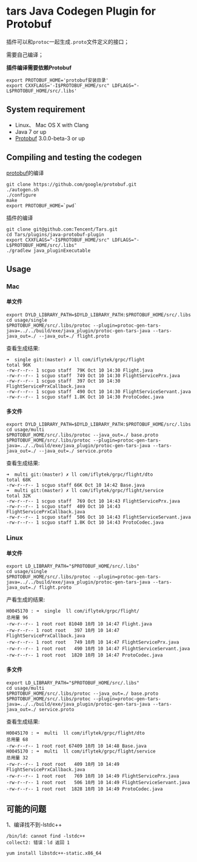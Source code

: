 tars Java Codegen Plugin for Protobuf
==============================================

插件可以和`protoc`一起生成`.proto`文件定义的接口；

需要自己编译；

**插件编译需要依赖Protobuf**

```shell
export PROTOBUF_HOME='protobuf安装目录'
export CXXFLAGS='-I$PROTOBUF_HOME/src" LDFLAGS="-L$PROTOBUF_HOME/src/.libs'
```

## System requirement

* Linux、 Mac OS X with Clang
* Java 7 or up
* [Protobuf](https://github.com/google/protobuf) 3.0.0-beta-3 or up

## Compiling and testing the codegen
[protobuf](https://github.com/google/protobuf)的编译

```shell
git clone https://github.com/google/protobuf.git
./autogen.sh
./configure
make
export PROTOBUF_HOME=`pwd`
```

插件的编译

```shell
git clone git@github.com:Tencent/Tars.git
cd Tars/plugins/java-protobuf-plugin
export CXXFLAGS="-I$PROTOBUF_HOME/src" LDFLAGS="-L$PROTOBUF_HOME/src/.libs"
./gradlew java_pluginExecutable
```

## Usage

### Mac

#### 单文件

```shell
export DYLD_LIBRARY_PATH=$DYLD_LIBRARY_PATH:$PROTOBUF_HOME/src/.libs
cd usage/single
$PROTOBUF_HOME/src/.libs/protoc --plugin=protoc-gen-tars-java=../../build/exe/java_plugin/protoc-gen-tars-java --tars-java_out=./ --java_out=./ flight.proto
```

查看生成结果:

```shell
➜  single git:(master) ✗ ll com/iflytek/grpc/flight 
total 96K
-rw-r--r-- 1 scguo staff  79K Oct 10 14:30 Flight.java
-rw-r--r-- 1 scguo staff  749 Oct 10 14:30 FlightServicePrx.java
-rw-r--r-- 1 scguo staff  397 Oct 10 14:30 FlightServicePrxCallback.java
-rw-r--r-- 1 scguo staff  490 Oct 10 14:30 FlightServiceServant.java
-rw-r--r-- 1 scguo staff 1.8K Oct 10 14:30 ProtoCodec.java
```

#### 多文件

```shell
export DYLD_LIBRARY_PATH=$DYLD_LIBRARY_PATH:$PROTOBUF_HOME/src/.libs
cd usage/multi
$PROTOBUF_HOME/src/.libs/protoc --java_out=./ base.proto
$PROTOBUF_HOME/src/.libs/protoc --plugin=protoc-gen-tars-java=../../build/exe/java_plugin/protoc-gen-tars-java --tars-java_out=./ --java_out=./ service.proto 
```

查看生成结果:

```shell
➜  multi git:(master) ✗ ll com/iflytek/grpc/flight/dto 
total 68K
-rw-r--r-- 1 scguo staff 66K Oct 10 14:42 Base.java
➜  multi git:(master) ✗ ll com/iflytek/grpc/flight/service 
total 32K
-rw-r--r-- 1 scguo staff  769 Oct 10 14:43 FlightServicePrx.java
-rw-r--r-- 1 scguo staff  409 Oct 10 14:43 FlightServicePrxCallback.java
-rw-r--r-- 1 scguo staff  506 Oct 10 14:43 FlightServiceServant.java
-rw-r--r-- 1 scguo staff 1.8K Oct 10 14:43 ProtoCodec.java
```

### Linux

#### 单文件

```shell
export LD_LIBRARY_PATH="$PROTOBUF_HOME/src/.libs"
cd usage/single
$PROTOBUF_HOME/src/.libs/protoc --plugin=protoc-gen-tars-java=../../build/exe/java_plugin/protoc-gen-tars-java --tars-java_out=./ flight.proto
```

产看生成的结果:

```shell
H0045170 : ➜  single  ll com/iflytek/grpc/flight/
总用量 96
-rw-r--r-- 1 root root 81040 10月 10 14:47 Flight.java
-rw-r--r-- 1 root root   397 10月 10 14:47 FlightServicePrxCallback.java
-rw-r--r-- 1 root root   749 10月 10 14:47 FlightServicePrx.java
-rw-r--r-- 1 root root   490 10月 10 14:47 FlightServiceServant.java
-rw-r--r-- 1 root root  1820 10月 10 14:47 ProtoCodec.java
```

#### 多文件

```shell
export LD_LIBRARY_PATH="$PROTOBUF_HOME/src/.libs"
cd usage/multi
$PROTOBUF_HOME/src/.libs/protoc --java_out=./ base.proto
$PROTOBUF_HOME/src/.libs/protoc --plugin=protoc-gen-tars-java=../../build/exe/java_plugin/protoc-gen-tars-java --tars-java_out=./ service.proto
```

查看生成结果:

```shell
H0045170 : ➜  multi  ll com/iflytek/grpc/flight/dto
总用量 68
-rw-r--r-- 1 root root 67409 10月 10 14:48 Base.java
H0045170 : ➜  multi  ll com/iflytek/grpc/flight/service
总用量 32
-rw-r--r-- 1 root root   409 10月 10 14:49 FlightServicePrxCallback.java
-rw-r--r-- 1 root root   769 10月 10 14:49 FlightServicePrx.java
-rw-r--r-- 1 root root   506 10月 10 14:49 FlightServiceServant.java
-rw-r--r-- 1 root root  1828 10月 10 14:49 ProtoCodec.java
```

## 可能的问题

1、编译找不到-lstdc++

```shell
/bin/ld: cannot find -lstdc++
collect2: 错误：ld 返回 1
```

```shell
yum install libstdc++-static.x86_64
```